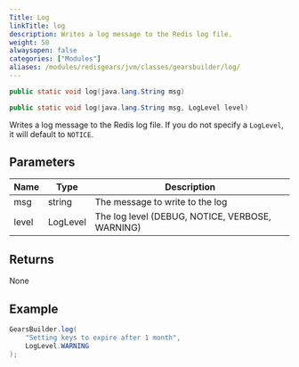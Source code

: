 ```yaml
---
Title: Log
linkTitle: log
description: Writes a log message to the Redis log file.
weight: 50
alwaysopen: false
categories: ["Modules"]
aliases: /modules/redisgears/jvm/classes/gearsbuilder/log/
---
```


```java
public static void log​(java.lang.String msg)

public static void log​(java.lang.String msg, LogLevel level)
```

Writes a log message to the Redis log file. If you do not specify a `LogLevel`, it will default to `NOTICE`.

## Parameters

| Name | Type | Description |
|------|------|-------------|
| msg | string | The message to write to the log |
| level | LogLevel | The log level (DEBUG, NOTICE, VERBOSE, WARNING) |

## Returns

None

## Example

```java
GearsBuilder.log(
    "Setting keys to expire after 1 month", 
    LogLevel.WARNING
);
```